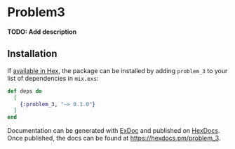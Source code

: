 # Problem3

**TODO: Add description**

## Installation

If [available in Hex](https://hex.pm/docs/publish), the package can be installed
by adding `problem_3` to your list of dependencies in `mix.exs`:

```elixir
def deps do
  [
    {:problem_3, "~> 0.1.0"}
  ]
end
```

Documentation can be generated with [ExDoc](https://github.com/elixir-lang/ex_doc)
and published on [HexDocs](https://hexdocs.pm). Once published, the docs can
be found at <https://hexdocs.pm/problem_3>.


